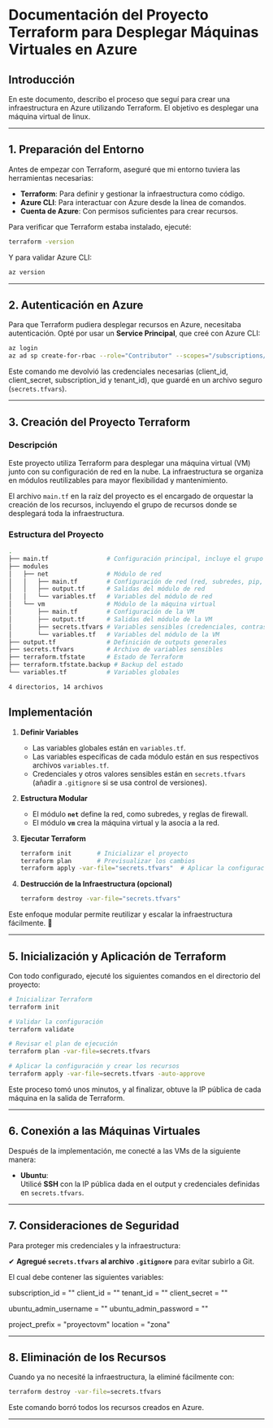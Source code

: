 # Documentación del Proyecto Terraform para Desplegar Máquinas Virtuales en Azure

## Introducción

En este documento, describo el proceso que seguí para crear una infraestructura en Azure utilizando Terraform. El objetivo es desplegar una máquina virtual de linux.

---

## **1. Preparación del Entorno**

Antes de empezar con Terraform, aseguré que mi entorno tuviera las herramientas necesarias:

- **Terraform**: Para definir y gestionar la infraestructura como código.
- **Azure CLI**: Para interactuar con Azure desde la línea de comandos.
- **Cuenta de Azure**: Con permisos suficientes para crear recursos.

Para verificar que Terraform estaba instalado, ejecuté:

```bash
terraform -version
```

Y para validar Azure CLI:

```bash
az version
```

---

## **2. Autenticación en Azure**

Para que Terraform pudiera desplegar recursos en Azure, necesitaba autenticación. Opté por usar un **Service Principal**, que creé con Azure CLI:

```bash
az login
az ad sp create-for-rbac --role="Contributor" --scopes="/subscriptions/TU-SUBSCRIPTION-ID"
```

Este comando me devolvió las credenciales necesarias (client_id, client_secret, subscription_id y tenant_id), que guardé en un archivo seguro (`secrets.tfvars`).

---

## **3. Creación del Proyecto Terraform**

### Descripción

Este proyecto utiliza Terraform para desplegar una máquina virtual (VM) junto con su configuración de red en la nube. La infraestructura se organiza en módulos reutilizables para mayor flexibilidad y mantenimiento.

El archivo `main.tf` en la raíz del proyecto es el encargado de orquestar la creación de los recursos, incluyendo el grupo de recursos donde se desplegará toda la infraestructura.

### Estructura del Proyecto

```bash
.
├── main.tf                # Configuración principal, incluye el grupo de recursos
├── modules
│   ├── net                # Módulo de red
│   │   ├── main.tf        # Configuración de red (red, subredes, pip, etc.)
│   │   ├── output.tf      # Salidas del módulo de red
│   │   └── variables.tf   # Variables del módulo de red
│   └── vm                 # Módulo de la máquina virtual
│       ├── main.tf        # Configuración de la VM
│       ├── output.tf      # Salidas del módulo de la VM
│       ├── secrets.tfvars # Variables sensibles (credenciales, contraseñas)
│       └── variables.tf   # Variables del módulo de la VM
├── output.tf              # Definición de outputs generales
├── secrets.tfvars         # Archivo de variables sensibles
├── terraform.tfstate      # Estado de Terraform
├── terraform.tfstate.backup # Backup del estado
└── variables.tf           # Variables globales

4 directorios, 14 archivos
```

## Implementación

1. **Definir Variables**

   - Las variables globales están en `variables.tf`.
   - Las variables específicas de cada módulo están en sus respectivos archivos `variables.tf`.
   - Credenciales y otros valores sensibles están en `secrets.tfvars` (añadir a `.gitignore` si se usa control de versiones).

2. **Estructura Modular**

   - El módulo **`net`** define la red, como subredes, y reglas de firewall.
   - El módulo **`vm`** crea la máquina virtual y la asocia a la red.

3. **Ejecutar Terraform**

   ```bash
   terraform init       # Inicializar el proyecto
   terraform plan       # Previsualizar los cambios
   terraform apply -var-file="secrets.tfvars"  # Aplicar la configuración
   ```

4. **Destrucción de la Infraestructura (opcional)**

   ```bash
   terraform destroy -var-file="secrets.tfvars"
   ```

Este enfoque modular permite reutilizar y escalar la infraestructura fácilmente. 🚀

---

## **5. Inicialización y Aplicación de Terraform**

Con todo configurado, ejecuté los siguientes comandos en el directorio del proyecto:

```bash
# Inicializar Terraform
terraform init

# Validar la configuración
terraform validate

# Revisar el plan de ejecución
terraform plan -var-file=secrets.tfvars

# Aplicar la configuración y crear los recursos
terraform apply -var-file=secrets.tfvars -auto-approve
```

Este proceso tomó unos minutos, y al finalizar, obtuve la IP pública de cada máquina en la salida de Terraform.

---

## **6. Conexión a las Máquinas Virtuales**

Después de la implementación, me conecté a las VMs de la siguiente manera:

- **Ubuntu**:  
  Utilicé **SSH** con la IP pública dada en el output y credenciales definidas en `secrets.tfvars`.

---

## **7. Consideraciones de Seguridad**

Para proteger mis credenciales y la infraestructura:

✔ **Agregué `secrets.tfvars` al archivo `.gitignore`** para evitar subirlo a Git.

El cual debe contener las siguientes variables:

subscription_id = ""
client_id = ""
tenant_id = ""
client_secret = ""

ubuntu_admin_username = ""
ubuntu_admin_password = ""

project_prefix = "proyectovm"
location = "zona"

---

## **8. Eliminación de los Recursos**

Cuando ya no necesité la infraestructura, la eliminé fácilmente con:

```bash
terraform destroy -var-file=secrets.tfvars
```

Este comando borró todos los recursos creados en Azure.

---
